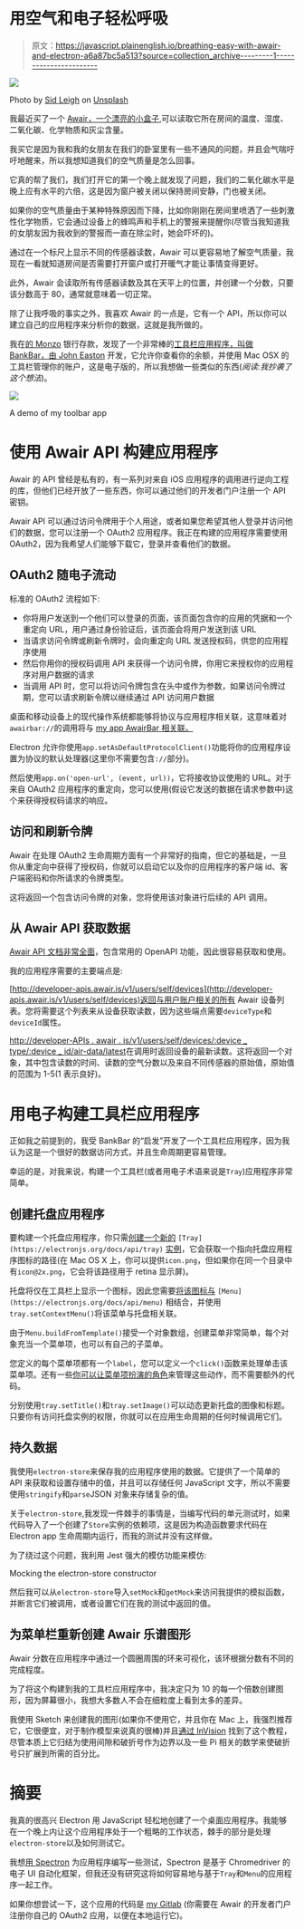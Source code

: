 # 用空气和电子轻松呼吸

> 原文：<https://javascript.plainenglish.io/breathing-easy-with-awair-and-electron-a6a87bc5a513?source=collection_archive---------1----------------------->

![](img/eb5de4eba5b6027033b96cf0d106716c.png)

Photo by [Sid Leigh](https://unsplash.com/@sidbobs?utm_source=medium&utm_medium=referral) on [Unsplash](https://unsplash.com?utm_source=medium&utm_medium=referral)

我最近买了一个 [Awair，一个漂亮的小盒子](https://getawair.com/),可以读取它所在房间的温度、湿度、二氧化碳、化学物质和灰尘含量。

我买它是因为我和我的女朋友在我们的卧室里有一些不通风的问题，并且会气喘吁吁地醒来，所以我想知道我们的空气质量是怎么回事。

它真的帮了我们，我们打开它的第一个晚上就发现了问题，我们的二氧化碳水平是晚上应有水平的六倍，这是因为窗户被关闭以保持房间安静，门也被关闭。

如果你的空气质量由于某种特殊原因而下降，比如你刚刚在房间里喷洒了一些刺激性化学物质，它会通过设备上的蜂鸣声和手机上的警报来提醒你(尽管当我知道我的女朋友因为我收到的警报而一直在除尘时，她会吓坏的)。

通过在一个标尺上显示不同的传感器读数，Awair 可以更容易地了解空气质量，我现在一看就知道房间是否需要打开窗户或打开暖气才能让事情变得更好。

此外，Awair 会读取所有传感器读数及其在天平上的位置，并创建一个分数，只要该分数高于 80，通常就意味着一切正常。

除了让我呼吸的事实之外，我喜欢 Awair 的一点是，它有一个 API，所以你可以建立自己的应用程序来分析你的数据，这就是我所做的。

我在[的 Monzo](https://monzo.com/) 银行存款，发现了一个非常棒的[工具栏应用程序，叫做 BankBar，由 John Easton](https://github.com/johneas10/bankBar) 开发，它允许你查看你的余额，并使用 Mac OSX 的工具栏管理你的账户，这是电子版的，所以我想做一些类似的东西(*阅读:我抄袭了这个想法*)。

![](img/6a3c0e7569b7b46f66e23fcadcaaa551.png)

A demo of my toolbar app

# 使用 Awair API 构建应用程序

Awair 的 API 曾经是私有的，有一系列对来自 iOS 应用程序的调用进行逆向工程的库，但他们已经开放了一些东西，你可以通过他们的开发者门户注册一个 API 密钥。

Awair API 可以通过访问令牌用于个人用途，或者如果您希望其他人登录并访问他们的数据，您可以注册一个 OAuth2 应用程序。我正在构建的应用程序需要使用 OAuth2，因为我希望人们能够下载它，登录并查看他们的数据。

## OAuth2 随电子流动

标准的 OAuth2 流程如下:

*   你将用户发送到一个他们可以登录的页面，该页面包含你的应用的凭据和一个重定向 URL，用户通过身份验证后，该页面会将用户发送到该 URL
*   当请求访问令牌或刷新令牌时，会向重定向 URL 发送授权码，供您的应用程序使用
*   然后你用你的授权码调用 API 来获得一个访问令牌，你用它来授权你的应用程序对用户数据的请求
*   当调用 API 时，您可以将访问令牌包含在头中或作为参数，如果访问令牌过期，您可以请求刷新令牌以继续通过 API 访问用户数据

桌面和移动设备上的现代操作系统都能够将协议与应用程序相关联，这意味着对`awairbar://`的调用将与 [my app AwairBar 相关联。](https://gitlab.com/colinfwren/AwairBar)

Electron 允许你使用`app.setAsDefaultProtocolClient()`功能将你的应用程序设置为协议的默认处理器(这里你不需要包含`://`部分)。

然后使用`app.on('open-url', (event, url))`，它将接收协议使用的 URL。对于来自 OAuth2 应用程序的重定向，您可以使用(假设它发送的数据在请求参数中)这个来获得授权码请求的响应。

## 访问和刷新令牌

Awair 在处理 OAuth2 生命周期方面有一个非常好的指南，但它的基础是，一旦你从重定向中获得了授权码，你就可以启动它以及你的应用程序的客户端 id、客户端密码和你所请求的令牌类型。

这将返回一个包含访问令牌的对象，您将使用该对象进行后续的 API 调用。

## 从 Awair API 获取数据

[Awair API 文档非常全面](https://docs.developer.getawair.com/)，包含常用的 OpenAPI 功能，因此很容易获取和使用。

我的应用程序需要的主要端点是:

[http://developer-apis.awair.is/v1/users/self/devices](http://developer-apis.awair.is/v1/users/self/devices)返回与用户账户相关的所有 Awair 设备列表。您将需要这个列表来从设备获取读数，因为这些端点需要`deviceType`和`deviceId`属性。

[http://developer-APIs . awair . is/v1/users/self/devices/:device _ type/:device _ id/air-data/latest](http://developer-apis.awair.is/v1/users/self/devices/:device_type/:device_id/air-data/latest)在调用时返回设备的最新读数。这将返回一个对象，其中包含读数的时间、读数的空气分数以及来自不同传感器的原始值，原始值的范围为 1-5(1 表示良好)。

# 用电子构建工具栏应用程序

正如我之前提到的，我受 BankBar 的“启发”开发了一个工具栏应用程序，因为我认为这是一个很好的数据访问方式，并且生命周期更容易管理。

幸运的是，对我来说，构建一个工具栏(或者用电子术语来说是`Tray`)应用程序非常简单。

## 创建托盘应用程序

要构建一个托盘应用程序，你只需[创建一个新的](https://electronjs.org/docs/api/tray) `[Tray](https://electronjs.org/docs/api/tray)` [实例](https://electronjs.org/docs/api/tray)，它会获取一个指向托盘应用程序图标的路径(在 Mac OS X 上，你可以提供`icon.png`，但如果你在同一个目录中有`icon@2x.png`，它会将该路径用于 retina 显示屏)。

托盘将仅在工具栏上显示一个图标，因此您需要[将该图标与](https://electronjs.org/docs/api/menu) `[Menu](https://electronjs.org/docs/api/menu)` [](https://electronjs.org/docs/api/menu)相结合，并使用`tray.setContextMenu()`将该菜单与托盘相关联。

由于`Menu.buildFromTemplate()`接受一个对象数组，创建菜单非常简单，每个对象充当一个菜单项，也可以有自己的子菜单。

您定义的每个菜单项都有一个`label`，您可以定义一个`click()`函数来处理单击该菜单项。还有一些[你可以让菜单项扮演的角色](https://electronjs.org/docs/api/menu-item#roles)来管理这些动作，而不需要额外的代码。

分别使用`tray.setTitle()`和`tray.setImage()`可以动态更新托盘的图像和标题。只要你有访问托盘实例的权限，你就可以在应用生命周期的任何时候调用它们。

## 持久数据

我使用`electron-store`来保存我的应用程序使用的数据。它提供了一个简单的 API 来获取和设置存储中的值，并且可以存储任何 JavaScript 文字，所以不需要使用`stringify`和`parse`JSON 对象来存储复杂的值。

关于`electron-store`,我发现一件棘手的事情是，当编写代码的单元测试时，如果代码导入了一个创建了`Store`实例的依赖项，这是因为构造函数要求代码在 Electron app 生命周期内运行，而我的测试并没有这样做。

为了绕过这个问题，我利用 Jest 强大的模仿功能来模仿:

Mocking the electron-store constructor

然后我可以从`electron-store`导入`setMock`和`getMock`来访问我提供的模拟函数，并断言它们被调用，或者设置它们在我的测试中返回的值。

## 为菜单栏重新创建 Awair 乐谱图形

Awair 分数在应用程序中通过一个圆圈周围的环来可视化，该环根据分数有不同的完成程度。

为了将这个构建到我的工具栏应用程序中，我决定只为 10 的每一个倍数创建图形，因为屏幕很小，我想大多数人不会在细粒度上看到太多的差异。

我使用 Sketch 来创建我的图形(如果你不使用它，并且你在 Mac 上，我强烈推荐它，它很便宜，对于制作模型来说真的很棒)并且[通过 InVision](https://www.invisionapp.com/inside-design/sketch-tutorial-radial-progress-bars/) 找到了这个教程，尽管本质上它归结为使用间隙和破折号作为边界以及一些 Pi 相关的数学来使破折号只扩展到所需的百分比。

# 摘要

我真的很高兴 Electron 用 JavaScript 轻松地创建了一个桌面应用程序。我能够在一个晚上内让这个应用程序处于一个粗略的工作状态，棘手的部分是处理`electron-store`以及如何测试它。

我想[用 Spectron](https://electronjs.org/spectron) 为应用程序编写一些测试，Spectron 是基于 Chromedriver 的电子 UI 自动化框架，但我还没有研究这将如何容易地与基于`Tray`和`Menu`的应用程序一起工作。

如果你想尝试一下，这个应用的代码是 [my Gitlab](https://gitlab.com/colinfwren/AwairBar) (你需要在 Awair 的开发者门户注册你自己的 OAuth2 应用，以便在本地运行它)。